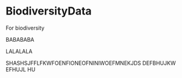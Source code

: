 # BiodiversityData
 For biodiversity

BABABABA

LALALALA

SHASHSJFFLFKWFOENFIONEOFNINIWOEFMNEKJDS DEFBHUJKW EFHUJL HU